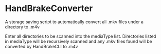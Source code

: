 # HandBrakeConverter

A storage saving script to automatically convert all .mkv files under a directory to .m4v

Enter all directories to be scanned into the mediaType list. Directories listed in mediaType will be recursively scanned and any .mkv files found will be converted by HandBrakeCLI to .m4v
